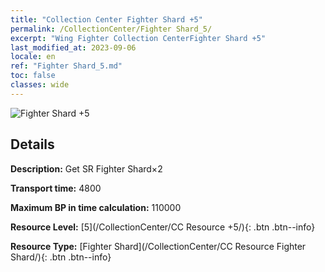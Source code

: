 ```yaml
---
title: "Collection Center Fighter Shard +5"
permalink: /CollectionCenter/Fighter Shard_5/
excerpt: "Wing Fighter Collection CenterFighter Shard +5"
last_modified_at: 2023-09-06
locale: en
ref: "Fighter Shard_5.md"
toc: false
classes: wide
---
```



![Fighter Shard +5](/images/cc/CC_Fighter_Shard_5.png)

## Details

  **Description:** Get SR Fighter Shard×2

  **Transport time:** 4800

  **Maximum BP in time calculation:** 110000

  **Resource Level:** [5](/CollectionCenter/CC Resource +5/){: .btn .btn--info}

  **Resource Type:** [Fighter Shard](/CollectionCenter/CC Resource Fighter Shard/){: .btn .btn--info}

